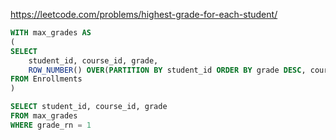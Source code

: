 https://leetcode.com/problems/highest-grade-for-each-student/

```sql
WITH max_grades AS 
(
SELECT 
    student_id, course_id, grade,
    ROW_NUMBER() OVER(PARTITION BY student_id ORDER BY grade DESC, course_id ASC) as grade_rn
FROM Enrollments
)

SELECT student_id, course_id, grade
FROM max_grades
WHERE grade_rn = 1
```
